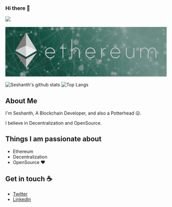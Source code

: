 ### Hi there 👋 

![](https://komarev.com/ghpvc/?username=seshanthS&color=green)

![ethereum Banner](https://github.com/seshanthS/seshanthS/blob/master/banner-min.jpg)

![Seshanth's github stats](https://github-readme-stats.vercel.app/api?username=seshanthS&count_private=true&show_icons=true&theme=vue&hide_border=true&show_owner=true&count_private=true)
![Top Langs](https://github-readme-stats.vercel.app/api/top-langs/?username=seshanthS&hide=shaderlab)

## About Me
I'm Seshanth, A Blockchain Developer, and also a Potterhead :stuck_out_tongue:. 

I believe in Decentralization and OpenSource.

## Things I am passionate about
 - Ethereum 
 - Decentralization
 - OpenSource :heart:
 
 ## Get in touch :coffee:
 - [Twitter](https://twitter.com/seshanth_)
 - [LinkedIn](https://linkedin.com/in/seshanths)


<!--
**seshanthS/seshanthS** is a ✨ _special_ ✨ repository because its `README.md` (this file) appears on your GitHub profile.

Here are some ideas to get you started:

- 🔭 I’m currently working on ...
- 🌱 I’m currently learning ...
- 👯 I’m looking to collaborate on ...
- 🤔 I’m looking for help with ...
- 💬 Ask me about ...
- 📫 How to reach me: ...
- 😄 Pronouns: ...
- ⚡ Fun fact: ...
-->
 
